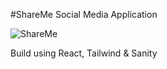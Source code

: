 #ShareMe Social Media Application

![ShareMe](https://i.postimg.cc/MTDFKn32/Capture3.png)

Build using React, Tailwind & Sanity

